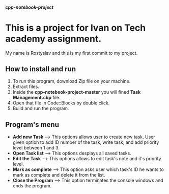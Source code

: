 ##### cpp-notebook-project

This is a project for Ivan on Tech academy assignment. 
==========

My name is Rostyslav and this is my first commit to my project. 

How to install and run
----
1. To run this program, download Zip file on your machine. 
2. Extract files. 
3. Inside the **cpp-notebook-project-master** you will fined **Task Management.cbp** file. 
4. Open that file in Code::Blocks by double click. 
5. Build and run the program.

  Program's menu
 ------------
- **Add new Task**  --> This options allows user to create new task. User given option to add ID number of the task, write task, and add priority level between 1 and 3. 
- **Open Task list** --> This options desplays all saved tasks. 
- **Edit the Task** --> This options allows to edit task's note and it's priority level. 
- **Mark as complete** --> This option asks user which task's ID he wants to mark as complete and delete it from the list. 
- **Close the Program** --> This option terminates the console windows and ends the program. 
